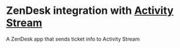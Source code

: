 # ZenDesk integration with [Activity Stream](http://www.activitystream.com)

A ZenDesk app that sends ticket info to Activity Stream